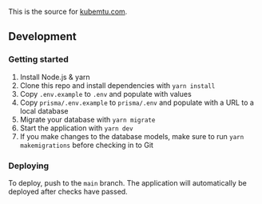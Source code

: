 This is the source for [kubemtu.com](https://kubemtu.com/).

## Development

### Getting started

1. Install Node.js & yarn
2. Clone this repo and install dependencies with `yarn install`
3. Copy `.env.example` to `.env` and populate with values
4. Copy `prisma/.env.example` to `prisma/.env` and populate with a URL to a local database
5. Migrate your database with `yarn migrate`
6. Start the application with `yarn dev`
7. If you make changes to the database models, make sure to run `yarn makemigrations` before checking in to Git

### Deploying

To deploy, push to the `main` branch. The application will automatically be deployed after checks have passed.
